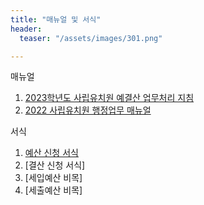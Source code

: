 ```yaml
---
title: "매뉴얼 및 서식"
header:
  teaser: "/assets/images/301.png"

---
```


매뉴얼
1. [2023학년도 사립유치원 예결산 업무처리 지침](/assets/files/2023_Fiscal_Year_Guidelines_for_Budget_and_Settlement_Processing_in_Private_Kindergartens.hwp)
2. [2022 사립유치원 행정업무 매뉴얼](/assets/files/2022_Administrative_Manual_for_Private_Kindergartens.pdf)

서식
1. [예산 신청 서식](/assets/files/2023_Fiscal_Year_Guidelines_for_Budget_and_Settlement_Processing_in_Private_Kindergartens.hwp)
2. [결산 신청 서식]
3. [세입예산 비목]
4. [세출예산 비목]
